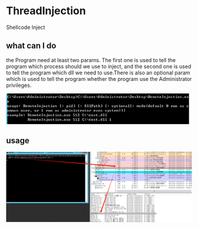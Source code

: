# ThreadInjection
Shellcode Inject

## what can I do
  the Program need at least two params. The first one is used to tell the program which process should we use to inject, 
and the second one is used to tell the program which dll we need to use.There is also an optional param which is used to
tell the program whether the program use the Administrator privileges.

![help](https://github.com/thedarknessdied/ThreadInjection/blob/main/help.png)

## usage
![usage](https://github.com/thedarknessdied/ThreadInjection/blob/main/usage.png)

